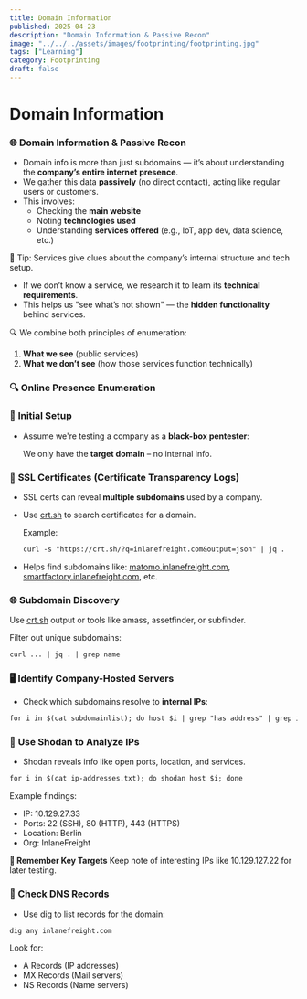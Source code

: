 ```yaml
---
title: Domain Information
published: 2025-04-23
description: "Domain Information & Passive Recon"
image: "../../../assets/images/footprinting/footprinting.jpg"
tags: ["Learning"]
category: Footprinting
draft: false
---
```

# Domain Information

### 🌐 Domain Information & Passive Recon

- Domain info is more than just subdomains — it’s about understanding the **company’s entire internet presence**.
- We gather this data **passively** (no direct contact), acting like regular users or customers.
- This involves:
    - Checking the **main website**
    - Noting **technologies used**
    - Understanding **services offered** (e.g., IoT, app dev, data science, etc.)
    

🧠 Tip: Services give clues about the company’s internal structure and tech setup.

- If we don’t know a service, we research it to learn its **technical requirements**.
- This helps us "see what’s not shown" — the **hidden functionality** behind services.

🔍 We combine both principles of enumeration:

1. **What we see** (public services)
2. **What we don’t see** (how those services function technically)

### 🔍 **Online Presence Enumeration**

### 🧩 **Initial Setup**

- Assume we're testing a company as a **black-box pentester**:
    
    We only have the **target domain** – no internal info.
    

### 🔐 **SSL Certificates (Certificate Transparency Logs)**

- SSL certs can reveal **multiple subdomains** used by a company.
- Use [crt.sh](https://crt.sh/) to search certificates for a domain.
    
    Example:
    
    ```markdown
    curl -s "https://crt.sh/?q=inlanefreight.com&output=json" | jq .
    ```
    

- Helps find subdomains like:
[matomo.inlanefreight.com](http://matomo.inlanefreight.com/), [smartfactory.inlanefreight.com](http://smartfactory.inlanefreight.com/), etc.

### 🌐 Subdomain Discovery

Use [crt.sh](http://crt.sh/) output or tools like amass, assetfinder, or subfinder.

Filter out unique subdomains:

```markdown
curl ... | jq . | grep name
```

### 🖥️ **Identify Company-Hosted Servers**

- Check which subdomains resolve to **internal IPs**:

```markdown
for i in $(cat subdomainlist); do host $i | grep "has address" | grep inlanefreight; done
```

### 🔎 **Use Shodan to Analyze IPs**

- Shodan reveals info like open ports, location, and services.

```markdown
for i in $(cat ip-addresses.txt); do shodan host $i; done
```

Example findings:

- IP: 10.129.27.33
- Ports: 22 (SSH), 80 (HTTP), 443 (HTTPS)
- Location: Berlin
- Org: InlaneFreight

**🧠 Remember Key Targets**
Keep note of interesting IPs like 10.129.127.22 for later testing.

### 📡 Check DNS Records

- Use dig to list records for the domain:

```markdown
dig any inlanefreight.com
```

Look for:

- A Records (IP addresses)
- MX Records (Mail servers)
- NS Records (Name servers)